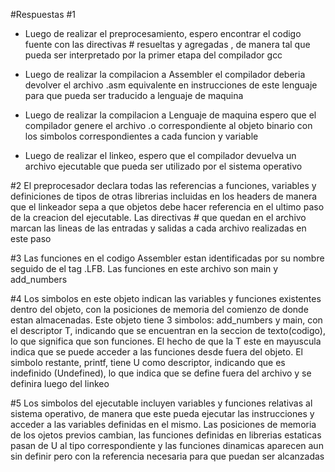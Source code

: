 #Respuestas
#1  
- Luego de realizar el preprocesamiento, espero encontrar el codigo fuente con las directivas # resueltas y agregadas , de manera tal que pueda ser interpretado por la primer etapa del compilador gcc

- Luego de realizar la compilacion a Assembler el compilador deberia devolver el archivo .asm equivalente en instrucciones de este lenguaje para que pueda ser traducido a lenguaje de maquina

- Luego de realizar la compilacion a Lenguaje de maquina espero que el compilador genere el archivo .o correspondiente al objeto binario con los simbolos correspondientes a cada funcion y variable

- Luego de realizar el linkeo, espero que el compilador devuelva un archivo ejecutable que pueda ser utilizado por el sistema operativo

#2
El preprocesador declara todas las referencias a funciones, variables y definiciones de tipos de otras librerias incluidas en los headers de manera que el linkeador sepa a que objetos debe hacer referencia en el ultimo paso de la creacion del ejecutable. Las directivas # que quedan en el archivo marcan las lineas de las entradas y salidas a cada archivo realizadas en este paso

#3
Las funciones en el codigo Assembler estan identificadas por su nombre seguido de el tag .LFB. Las funciones en este archivo son main y add_numbers 

#4
Los simbolos en este objeto indican las variables y funciones existentes dentro del objeto, con la posiciones de memoria del comienzo de donde estan almacenadas. Este objeto tiene 3 simbolos: add_numbers y main, con el descriptor T, indicando que se encuentran en la seccion de texto(codigo), lo que significa que son funciones. El hecho de que la T este en mayuscula indica que se puede acceder a las funciones desde fuera del objeto. El simbolo restante, printf, tiene U como descriptor, indicando que es indefinido (Undefined), lo que indica que se define fuera del archivo y se definira luego del linkeo

#5
Los simbolos del ejecutable incluyen variables y funciones relativas al sistema operativo, de manera que este pueda ejecutar las instrucciones y acceder a las variables definidas en el mismo. Las posiciones de memoria de los ojetos previos cambian, las funciones definidas en librerias estaticas pasan de U al tipo correspondiente y las funciones dinamicas aparecen aun sin definir pero con la referencia necesaria para que puedan ser alcanzadas


